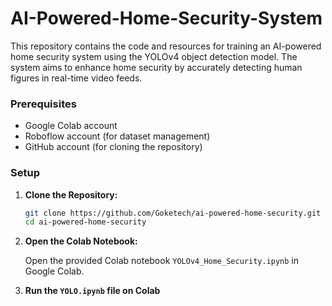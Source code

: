 ﻿# AI-Powered-Home-Security-System

This repository contains the code and resources for training an AI-powered home security system using the YOLOv4 object detection model. The system aims to enhance home security by accurately detecting human figures in real-time video feeds.

### Prerequisites

- Google Colab account
- Roboflow account (for dataset management)
- GitHub account (for cloning the repository)

### Setup

1. **Clone the Repository:**

   ```bash
   git clone https://github.com/Goketech/ai-powered-home-security.git
   cd ai-powered-home-security
   ```
2. **Open the Colab Notebook:**

   Open the provided Colab notebook `YOLOv4_Home_Security.ipynb` in Google Colab.

3. **Run the `YOLO.ipynb` file on Colab**
